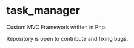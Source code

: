 # task_manager
Custom MVC Framework written in Php.

Repository is open to contribute and fixing bugs.
